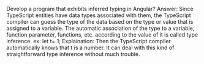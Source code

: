 Develop a program that exhibits inferred typing in Angular?
Answer:
      Since TypeScript entities have data types associated with them, 
      the TypeScript compiler can guess the type of the data based on the type or value that is assigned to a variable. 
      The automatic association of the type to a variable, function parameter, functions, etc. 
      according to the value of it is called type inference.
      ex: let t= 1;
      Explaination:
             Then the TypeScript compiler automatically knows that t is a number. It can deal with this kind of straightforward type inference without much trouble.
